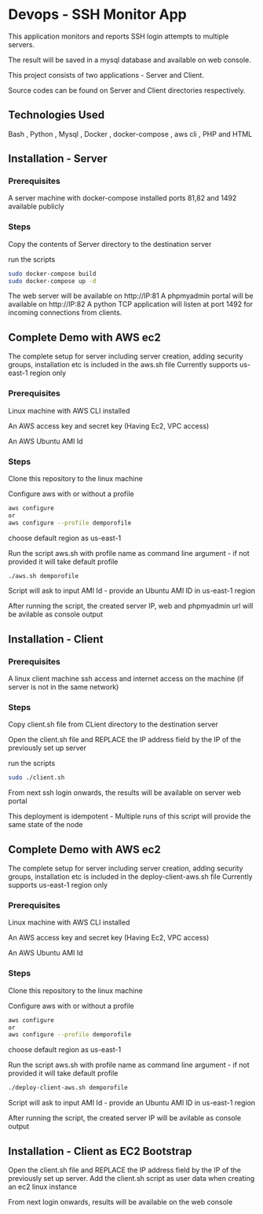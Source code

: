 # Devops - SSH Monitor App

This application monitors and reports SSH login attempts to multiple servers.

The result will be saved in a mysql database and available on web console.

This project consists of two applications - Server and Client.

Source codes can be found on Server and Client directories respectively.

## Technologies Used

Bash , Python , Mysql , Docker , docker-compose , aws cli , PHP and HTML


## Installation - Server

### Prerequisites

A server machine with docker-compose installed
ports 81,82 and 1492 available publicly

### Steps

Copy the contents of Server directory to the destination server

run the scripts
```bash
sudo docker-compose build
sudo docker-compose up -d
```
The web server will be available on http://IP:81
A phpmyadmin portal will be available on http://IP:82
A python TCP application will listen at port 1492 for incoming connections from clients.

## Complete Demo with AWS ec2

The complete setup for server including server creation, adding security groups, installation etc is included in the aws.sh file
Currently supports us-east-1 region only

### Prerequisites

Linux machine with AWS CLI installed

An AWS access key and secret key (Having Ec2, VPC access)

An AWS Ubuntu AMI Id

### Steps

Clone this repository to the linux machine

Configure aws with or without a profile
```bash
aws configure
or
aws configure --profile demporofile
```
choose default region as us-east-1

Run the script aws.sh with profile name as command line argument - if not provided it will take default profile

```bash
./aws.sh demporofile
```
Script will ask to input AMI Id - provide an Ubuntu AMI ID in us-east-1 region

After running the script, the created server IP, web and phpmyadmin url will be avilable as console output


## Installation - Client

### Prerequisites

A linux client machine 
ssh access and internet access on the machine (if server is not in the same network)

### Steps

Copy client.sh file from CLient directory to the destination server

Open the client.sh file and REPLACE the IP address field by the IP of the previously set up server

run the scripts
```bash
sudo ./client.sh
```
From next ssh login onwards, the results will be available on server web portal

This deployment is idempotent - Multiple runs of this script will provide the same state of the node

## Complete Demo with AWS ec2

The complete setup for server including server creation, adding security groups, installation etc is included in the deploy-client-aws.sh file
Currently supports us-east-1 region only

### Prerequisites

Linux machine with AWS CLI installed

An AWS access key and secret key (Having Ec2, VPC access)

An AWS Ubuntu AMI Id

### Steps

Clone this repository to the linux machine

Configure aws with or without a profile
```bash
aws configure
or
aws configure --profile demporofile
```
choose default region as us-east-1

Run the script aws.sh with profile name as command line argument - if not provided it will take default profile

```bash
./deploy-client-aws.sh demporofile
```
Script will ask to input AMI Id - provide an Ubuntu AMI ID in us-east-1 region

After running the script, the created server IP will be avilable as console output

## Installation - Client as EC2 Bootstrap

Open the client.sh file and REPLACE the IP address field by the IP of the previously set up server.
Add the client.sh script as user data when creating an ec2 linux instance

From next login onwards, results will be available on the web console








